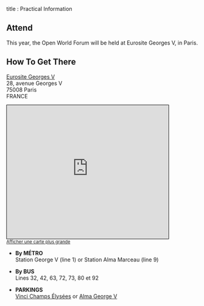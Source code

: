 title : Practical Information

## Attend

This year, the Open World Forum will be held at Eurosite Georges V, in Paris.

## How To Get There

[Eurosite Georges V](http://www.eurosites.fr/eurosites/george-v/)<br>
28, avenue Georges V<br>
75008 Paris<br>
FRANCE

<iframe width="425" height="350" frameborder="0" scrolling="no" marginheight="0" marginwidth="0" src="http://www.openstreetmap.org/export/embed.html?bbox=2.3001256585121155%2C48.86740020125844%2C2.3021212220191956%2C48.86855055567364&amp;layer=mapnik" style="border: 1px solid black"></iframe><br/><small><a href="http://www.openstreetmap.org/#map=19/48.86798/2.30112">Afficher une carte plus grande</a></small>


- **By MÉTRO** <br>Station George V (line 1) or Station Alma Marceau (line 9)

- **By BUS** <br>Lines 32, 42, 63, 72, 73, 80 et 92

- **PARKINGS**<br>
[Vinci Champs Élysées](http://www.vincipark.com/fr/parkings/champs-elysees-75080600)
or [Alma George V](http://www.vincipark.com/fr/parkings/alma-george-v-75080700)
